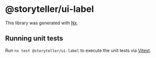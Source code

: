 # @storyteller/ui-label

This library was generated with [Nx](https://nx.dev).

## Running unit tests

Run `nx test @storyteller/ui-label` to execute the unit tests via [Vitest](https://vitest.dev/).
